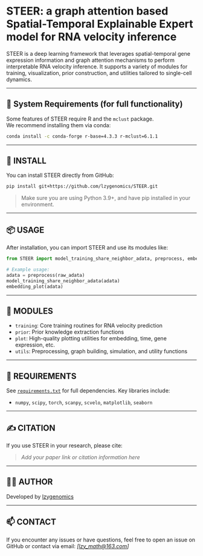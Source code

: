 # STEER: a graph attention based Spatial-Temporal Explainable Expert model for RNA velocity inference

STEER is a deep learning framework that leverages spatial-temporal gene expression information and graph attention mechanisms to perform interpretable RNA velocity inference. It supports a variety of modules for training, visualization, prior construction, and utilities tailored to single-cell dynamics.

---

## 🧬 System Requirements (for full functionality)

Some features of STEER require R and the `mclust` package.  
We recommend installing them via conda:

```bash
conda install -c conda-forge r-base=4.3.3 r-mclust=6.1.1
```

---

## 🚀 INSTALL

You can install STEER directly from GitHub:

```bash
pip install git+https://github.com/lzygenomics/STEER.git
```

> Make sure you are using Python 3.9+, and have pip installed in your environment.

---

## 📦 USAGE

After installation, you can import STEER and use its modules like:

```python
from STEER import model_training_share_neighbor_adata, preprocess, embedding_plot

# Example usage:
adata = preprocess(raw_adata)
model_training_share_neighbor_adata(adata)
embedding_plot(adata)
```

---

## 📁 MODULES

- `training`: Core training routines for RNA velocity prediction
- `prior`: Prior knowledge extraction functions
- `plot`: High-quality plotting utilities for embedding, time, gene expression, etc.
- `utils`: Preprocessing, graph building, simulation, and utility functions

---

## 🧪 REQUIREMENTS

See [`requirements.txt`](./requirements.txt) for full dependencies. Key libraries include:
- `numpy`, `scipy`, `torch`, `scanpy`, `scvelo`, `matplotlib`, `seaborn`

---

## ✍️ CITATION

If you use STEER in your research, please cite:
> _Add your paper link or citation information here_

---

## 👩‍💻 AUTHOR

Developed by [lzygenomics](https://github.com/lzygenomics)

---

## 📫 CONTACT

If you encounter any issues or have questions, feel free to open an issue on GitHub or contact via email: _[lzy_math@163.com]_
